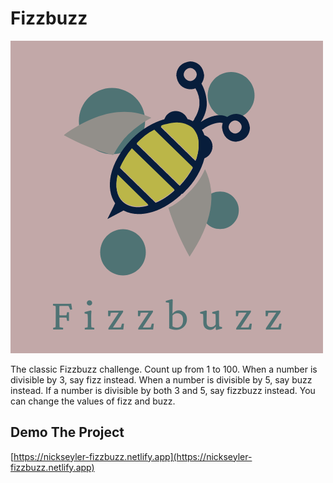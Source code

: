 # Fizzbuzz

![Fizzbuzz](./img/Fizzbuzz.png)

The classic Fizzbuzz challenge. Count up from 1 to 100.
When a number is divisible by 3, say fizz instead.
When a number is divisible by 5, say buzz instead.
If a number is divisible by both 3 and 5, say fizzbuzz instead.
You can change the values of fizz and buzz.

## Demo The Project
[https://nickseyler-fizzbuzz.netlify.app](https://nickseyler-fizzbuzz.netlify.app)